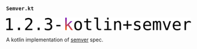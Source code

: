 ### `Semver.kt`

<a href="https://github.com/serpro69/semver.kt"> <img src="./logo.png" alt="semver.kt"/> </a>

A kotlin implementation of [semver](https://github.com/semver/semver) spec.
